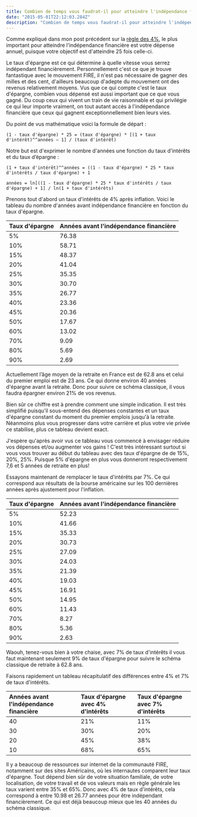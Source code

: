 ```yaml
---
title: Combien de temps vous faudrat-il pour atteindre l'indépendance financière
date: "2015-05-01T22:12:03.284Z"
description: "Combien de temps vous faudrat-il pour atteindre l'indépendance financière"
---
```


Comme expliqué dans mon post précédent sur la [règle des 4%](), le plus important pour atteindre l'indépendance financière est votre dépense annuel, puisque votre objectif est d'atteindre 25 fois celle-ci.

Le taux d'épargne est ce qui détermine à quelle vitesse vous serrez indépendant financièrement. Personnellement c'est ce que je trouve fantastique avec le mouvement FIRE, il n'est pas nécessaire de gagner des milles et des cent, d'ailleurs beaucoup d'adepte du mouvement ont des revenus relativement moyens. Vus que ce qui compte c'est le taux d'épargne, combien vous dépensé est aussi important que ce que vous gagné. Du coup ceux qui vivent un train de vie raisonnable et qui privilégie ce qui leur importe vraiment, on tout autant accès à l'indépendance financière que ceux qui gagnent exceptionnellement bien leurs vies.

Du point de vus mathématique voici la formule de départ :

`(1 - taux d'épargne) * 25 = (taux d'épargne) * [(1 + taux d'intérêt)^^années – 1] / (taux d'intérêt)`

Notre but est d'exprimer le nombre d'années une fonction du taux d'intérêts et du taux d’épargne :

`(1 + taux d'intérêt)^^années = ((1 - taux d'épargne) * 25 * taux d'intérêts / taux d'épargne) + 1`

`années = ln[((1 - taux d'épargne) * 25 * taux d'intérêts / taux d'épargne) + 1] / ln(1 + taux d'intérêts)`

Prenons tout d'abord un taux d'intérêts de 4% après inflation. Voici le tableau du nombre d'années avant indépendance financière en fonction du taux d'épargne.

Taux d'épargne	| Années avant l'indépendance financière
:-|:-
5%	|76.38
10%	|58.71
15%	|48.37
20%	|41.04
25%	|35.35
30%	|30.70
35%	|26.77
40%	|23.36
45%	|20.36
50%	|17.67
60%	|13.02
70%	|9.09
80%	|5.69
90%	|2.69

Actuellement l’âge moyen de la retraite en France est de 62.8 ans et celui du premier emploi est de 23 ans. Ce qui donne environ 40 années d'épargne avant la retraite. Donc pour suivre ce schéma classique, il vous faudra épargner environ 21% de vos revenus.

Bien sûr ce chiffre est à prendre comment une simple indication. Il est très simplifié puisqu’il sous-entend des dépenses constantes et un taux d'épargne constant du moment du premier emplois jusqu'à la retraite. Néanmoins plus vous progresser dans votre carrière et plus votre vie privée ce stabilise, plus ce tableau devient exact.

J'espère qu'après avoir vus ce tableau vous commencé à envisager réduire vos dépenses et/ou augmenter vos gains ! C'est très intéressant surtout si vous vous trouver au début du tableau avec des taux d'épargne de de 15%, 20%, 25%. Puisque 5% d'épargne en plus vous donneront respectivement 7,6 et 5 années de retraite en plus!

Essayons maintenant de remplacer le taux d'intérêts par 7%. Ce qui correspond aux résultats de la bourse américaine sur les 100 dernières années après ajustement pour l'inflation.

Taux d'épargne	| Années avant l'indépendance financière
:-|:-
5%	|52.23
10%	|41.66
15%	|35.33
20%	|30.73
25%	|27.09
30%	|24.03
35%	|21.39
40%	|19.03
45%	|16.91
50%	|14.95
60%	|11.43
70%	|8.27
80%	|5.36
90%	|2.63

Waouh, tenez-vous bien à votre chaise, avec 7% de taux d'intérêts il vous faut maintenant seulement 9% de taux d'épargne pour suivre le schéma classique de retraite à 62.8 ans.

Faisons rapidement un tableau récapitulatif des différences entre 4% et 7% de taux d'intérêts.

Années avant l'indépendance financière | Taux d'épargne avec 4% d'intérêts | Taux d'épargne avec 7% d'intérêts
:-|:-|:-
40 | 21% | 11%
30 | 30% | 20%
20 | 45% | 38%
10 | 68% | 65%


Il y a beaucoup de ressources sur internet de la communauté FIRE, notamment sur des sites Américains, où les internautes comparent leur taux d'épargne. Tout dépend bien sûr de votre situation familiale, de votre localisation, de votre travail et de vos valeurs mais en règle générale les taux varient entre 35% et 65%. Donc avec 4% de taux d'intérêts, cela correspond à entre 10.98 et 26.77 années pour être indépendant financièrement. Ce qui est déjà beaucoup mieux que les 40 années du schéma classique.


